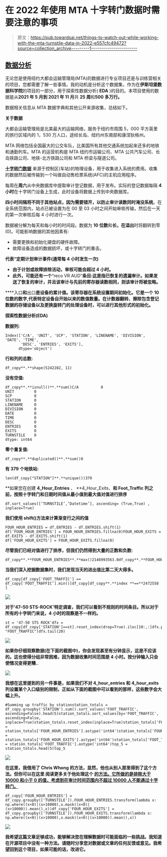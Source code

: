 # 在 2022 年使用 MTA 十字转门数据时需要注意的事项

> 原文：<https://pub.towardsai.net/things-to-watch-out-while-working-with-the-mta-turnstile-data-in-2022-e557cfc49472?source=collection_archive---------1----------------------->

## [数据分析](https://towardsai.net/p/category/data-analysis)

无论您是使用纽约大都会运输管理局(MTA)的数据进行专业项目还是与训练营相关的项目，您都需要了解一些事情。我的动机是分析这个数据集，作为在**伊斯坦堡数据科学院**的项目的一部分，用于探索性数据分析( **EDA** )的目的。本项目使用的数据是从**2021 年 5 月到 2021 年 11 月**共 **25 周**和**500 多万行。**

数据相关信息从 MTA 数据字典和其他公开来源收集，总结如下。

**关于数据**

大都会运输管理局是北美最大的运输网络，服务于纽约市周围 5，000 平方英里的旅行区域内的 1，530 万人口，途经长岛、纽约州东南部和康涅狄格州。

MTA 网络包括全国最大的公交车队，比美国所有其他交通系统加起来还多的地铁和通勤列车。MTA 的运营机构是 MTA 纽约市运输公司、MTA 公共汽车公司、长岛铁路公司、地铁-北方铁路公司和 MTA 桥梁与隧道公司。

[**十字转门数据**](http://web.mta.info/developers/turnstile.html) 来源于控制区(车站)的物理设备，用于收集进入系统的费用。收集的数据然后被传输到一个叫做自动售检票系统(AFC)的主机应用程序。

每周在**周六**从中央数据库中提取审计登记数据，用于发布。实际的登记数据每隔 **4 小时**在十字转门设备上生成，此时设备将数据上传到中央数据库。

**四小时间隔将不同于其他站点，因为需要错开，以防止审计读数同时淹没系统**。在全系统范围内，站点已被设置为在 00 至 03 小时之间开始审核传输，然后在一天的第一次审核后每 4 小时进行一次。

数据被分解为每天和每小时的时间段。数据为 **10 位数**和**长，在溢出**时将翻转到零(0)。可能影响数据的其他因素有:

*   需要更换和初始化硬盘的硬件故障。
*   故障设备造成的数据损坏，或十字转门的重击。

**代表“**定期**计划审计事件(通常每 4 小时发生一次)**

*   **由于计划或故障排除活动，审核可能会超过 4 小时。**
*   **此外，可能还有一个**“reco VR AUD”**条目:这是指已恢复的遗漏审计。如果发送了恢复的审计，并且该审计与先前的寄存器读数相同，则该审计将被忽略。**

****入口**和**出口**是设备的累计值。该寄存器在系统设置期间初始化。它是一个 **10 位数的数字**,代表特定设备自开始以来的数值数量。在计数器翻转、擦除包含登记数据的存储设备以及更换旋转门的处理设备时，可以进行其他形式的初始化。**

****探索性数据分析(EDA)****

**数据列:**

```
Index(['C/A', 'UNIT', 'SCP', 'STATION', 'LINENAME', 'DIVISION', 'DATE', 'TIME',
       'DESC', 'ENTRIES', 'EXITS'],
      dtype='object')
```

**行和列的总数:**

```
df_copy**.**shape(5242282, 11)
```

**没有空值:**

```
df_copy**.**isnull()**.**sum()C/A          0
UNIT         0
SCP          0
STATION      0
LINENAME     0
DIVISION     0
DATE         0
TIME         0
DESC         0
ENTRIES      0
EXITS        0
TURNSTILE    0
dtype: int64
```

**零个重复值:**

```
df_copy**.**duplicated()**.**sum()0
```

**有 379 个地铁站:**

```
len(df_copy["STATION"]**.**unique())379
```

**如果您在创建 **4_Hour_Entries** 、 **4_Hour_Exits、**和 **Foot_Traffic** 列之前，按照十字转门和日期时间值从最小值到最大值对值进行排序**

```
df.sort_values([‘TURNSTILE’,’Datetime’], ascending= (True,True) , inplace=True)
```

**我们使用 shift()方法来计算渐变行之间的值**

```
FOUR_HOUR_ENTRIES = df.ENTRIES - df.ENTRIES.shift(1)
df['FOUR_HOUR_ENTRIES'] = FOUR_HOUR_ENTRIES.fillna(0)FOUR_HOUR_EXITS = df.EXITS - df.EXITS.shift(1)
df['FOUR_HOUR_EXITS'] = FOUR_HOUR_EXITS.fillna(0)
```

**尽管我们已经对值进行了排序，但我们仍然得到大量的正数和负数:**

```
df_copy**.**FOUR_HOUR_ENTRIES**.**max()2146993563.0df_copy**.**FOUR_HOUR_ENTRIES**.**min()-2144271150.0df_copy**.**FOUR_HOUR_EXITS**.**max()2133740922.0df_copy**.**FOUR_HOUR_EXITS**.**min()-2133740909.0
```

**当我们深入挖掘数据集时，我们发现当天的进出值比第二天大得多。**

```
df_copy[df_copy['FOOT_TRAFFIC'] == df_copy['FOOT_TRAFFIC'].min()]df_copy[df_copy**.**index **==**2472558 ]
```

**![](img/8ca3d50d2d1bfb83bbe15c4f3d924fdf.png)**

**对于'**47–50 STS-ROCK**'特定调查，我们可以看到不规则的时间条目。所以对于所有的十字转门来说，4 小时的观察是不一样的。**

```
st = '47-50 STS ROCK'dfx = df_copy[df_copy['STATION']==st].reset_index(drop=True).iloc[10:,:]dfx.plot("Datetime", "FOOT_TRAFFIC")dfx.tail(20)
```

**![](img/30a34d3f750c3f856c73a64b72620b5b.png)**

**如果你仔细观察数据(在下面的截图中)，你会发现甚至有分钟显示，这是不应该的。这也使得分组非常困难，因为数据收集时间范围是 4 小时。按分钟输入只会使情况变得更糟..**

**![](img/3700acdd5f011d7cb49f6e24d97a2848.png)**

**我想在这里提到的另一件事是，如果我们不对 4_hour_entries 和 4_hour_exits 列设置某个入口级别的限制，正如从下面的截图中可以看到的那样，这些数字会大幅上升。**

```
#Summing up traffic by stationstation_totals = df_copy.groupby('STATION').sum().sort_values('FOOT_TRAFFIC', ascending=False).head(5)station_totals.sort_values(by='FOOT_TRAFFIC', ascending=False, inplace=True)station_totals.reset_index(inplace=True)station_totals['FOUR_HOUR_ENTRIES'] = station_totals['FOUR_HOUR_ENTRIES'].astype('int64')station_totals['FOUR_HOUR_EXITS'] = station_totals['FOUR_HOUR_EXITS'].astype('int64')station_totals['FOOT_TRAFFIC'] = station_totals['FOOT_TRAFFIC'].astype('int64')top_5 = station_totals.head(5)top_5
```

**![](img/2dd7978c3fce08102f2345d4ac2a247c.png)**

**在这里，我借用了 Chris Whong 的方法，显然，他也从别人那里得到了这个方法。但你可以在这里 阅读更多关于他处理这个 [**的方法。它所做的是排除大于 10000 和小于 0 的值，考虑到在审计时间范围内不超过 10000 人不能通过十字转门。**](https://medium.com/qri-io/taming-the-mtas-unruly-turnstile-data-c945f5f96ba0)**

```
df_copy['FOUR_HOUR_ENTRIES'] = df_copy.groupby(['TURNSTILE']).FOUR_HOUR_ENTRIES.transform(lambda x: np.where((x<0)|(x>10000),x.mask((x<0)|(x>10000)).mean(),x))df_copy['FOUR_HOUR_EXITS'] = df_copy.groupby(['TURNSTILE']).FOUR_HOUR_EXITS.transform(lambda x: np.where((x<0)|(x>10000),x.mask((x<0)|(x>10000)).mean(),x))
```

**![](img/bd639559d48ba22e286b6d1b4e030fba.png)**

**我希望这篇文章足够成功，能够解决您在理解数据时可能面临的一些挑战。我知道在开源项目中没有一种方法。请随时分享您对数据或文章的任何反馈或意见。我希望回到这个项目，如果可能的话，改进它。**